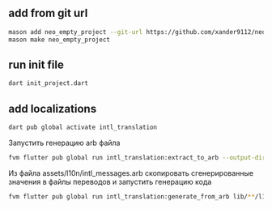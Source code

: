 ## add from git url
```bash
mason add neo_empty_project --git-url https://github.com/xander9112/neo_skeleton
mason make neo_empty_project  
```

## run init file
```bash
dart init_project.dart
```

## add localizations
```bash
dart pub global activate intl_translation
```


Запустить генерацию arb файла
```bash
fvm flutter pub global run intl_translation:extract_to_arb --output-dir=assets/l10n lib/**/l10n.dart
```
Из файла assets/l10n/intl_messages.arb скопировать сгенерированные значения в файлы переводов и запустить генерацию кода
```bash
fvm flutter pub global run intl_translation:generate_from_arb lib/**/l10n.dart assets/l10n/*.arb --output-dir=lib/src/core/l10n/generated

```